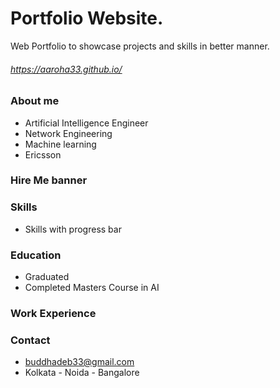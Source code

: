 # Portfolio Website.
Web Portfolio to showcase projects and skills in better manner. 



###### https://aaroha33.github.io/


### About me
* Artificial Intelligence Engineer
* Network Engineering
* Machine learning
* Ericsson

### Hire Me banner
### Skills
* Skills with progress bar
### Education
* Graduated
* Completed Masters Course in AI
### Work Experience
### Contact
* buddhadeb33@gmail.com
* Kolkata - Noida - Bangalore



